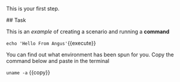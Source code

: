 This is your first step.

## Task

This is an _example_ of creating a scenario and running a **command**

`echo 'Hello From Angus'`{{execute}}


You can find out what environment has been spun for you. Copy the command below and paste in the terminal


`uname -a` {{copy}}

